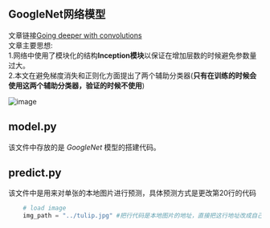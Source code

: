 ## GoogleNet网络模型
文章链接[Going deeper with convolutions](https://arxiv.org/pdf/1409.4842v1.pdf)  
文章主要思想:  
1.网络中使用了模块化的结构**Inception模块**以保证在增加层数的时候避免参数量过大。  
2.本文在避免梯度消失和正则化方面提出了两个辅助分类器(**只有在训练的时候会使用这两个辅助分类器，验证的时候不使用**)


![image](https://user-images.githubusercontent.com/88299572/235573076-4b71166b-7899-48b4-964a-e065f9b31733.png)
## model.py
该文件中存放的是
$GoogleNet$
模型的搭建代码。
## predict.py
该文件中是用来对单张的本地图片进行预测，具体预测方式是更改第20行的代码
```python
    # load image
    img_path = "../tulip.jpg" #把行代码是本地图片的地址，直接把这行地址改成自己图片的地址即可
```
##

